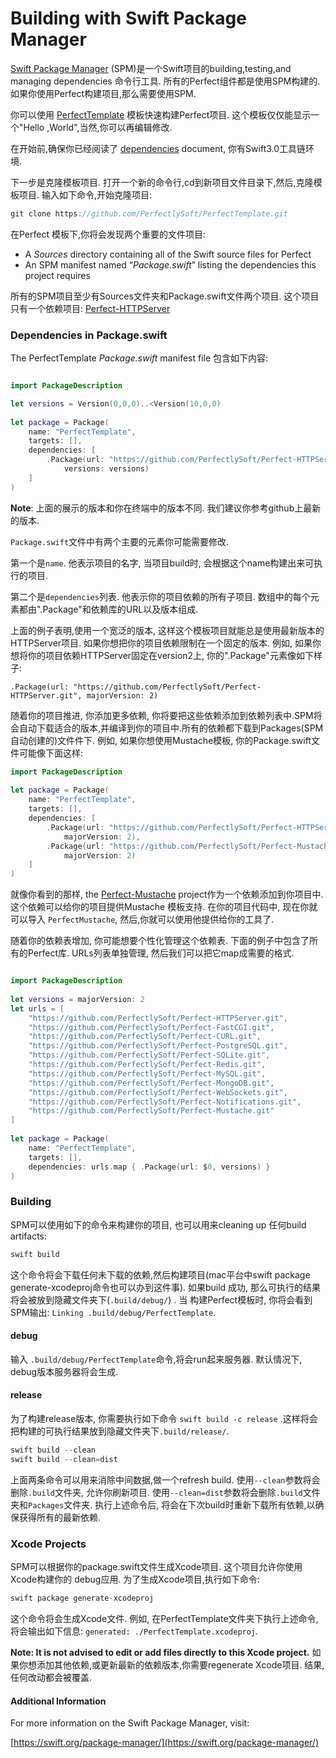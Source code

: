 # Building with Swift Package Manager



[Swift Package Manager](https://swift.org/package-manager/) (SPM)是一个Swift项目的building,testing,and managing dependencies 命令行工具. 所有的Perfect组件都是使用SPM构建的. 如果你使用Perfect构建项目,那么需要使用SPM.



你可以使用 [PerfectTemplate](https://github.com/PerfectlySoft/PerfectTemplate) 模板快速构建Perfect项目. 这个模板仅仅能显示一个"Hello ,World",当然,你可以再编辑修改.



在开始前,确保你已经阅读了 [dependencies](https://github.com/PerfectlySoft/Perfect/wiki/Dependencies) document, 你有Swift3.0工具链环境.



下一步是克隆模板项目. 打开一个新的命令行,cd到新项目文件目录下,然后,克隆模板项目. 输入如下命令,开始克隆项目:

```swift
git clone https://github.com/PerfectlySoft/PerfectTemplate.git
```



在Perfect 模板下,你将会发现两个重要的文件项目:

- A *Sources* directory containing all of the Swift source files for Perfect
- An SPM manifest named “*Package.swift*” listing the dependencies this project requires

所有的SPM项目至少有Sources文件夹和Package.swift文件两个项目. 这个项目只有一个依赖项目: [Perfect-HTTPServer](https://github.com/PerfectlySoft/Perfect-HTTPServer) 



### Dependencies in Package.swift

The PerfectTemplate *Package.swift* manifest file 包含如下内容:

```swift

import PackageDescription

let versions = Version(0,0,0)..<Version(10,0,0)  
  
let package = Package(
    name: "PerfectTemplate",
    targets: [],
    dependencies: [
        .Package(url: "https://github.com/PerfectlySoft/Perfect-HTTPServer.git",
            versions: versions)
    ]
)
```



**Note**: 上面的展示的版本和你在终端中的版本不同. 我们建议你参考github上最新的版本.



`Package.swift`文件中有两个主要的元素你可能需要修改.

第一个是`name`. 他表示项目的名字,  当项目build时, 会根据这个name构建出来可执行的项目.



第二个是`dependencies`列表. 他表示你的项目依赖的所有子项目. 数组中的每个元素都由".Package"和依赖库的URL以及版本组成.

上面的例子表明,使用一个宽泛的版本, 这样这个模板项目就能总是使用最新版本的HTTPServer项目. 如果你想把你的项目依赖限制在一个固定的版本. 例如, 如果你想将你的项目依赖HTTPServer固定在version2上, 你的".Package"元素像如下样子:

`.Package(url: "https://github.com/PerfectlySoft/Perfect-HTTPServer.git", majorVersion: 2)`

随着你的项目推进, 你添加更多依赖, 你将要把这些依赖添加到依赖列表中.SPM将会自动下载适合的版本,并编译到你的项目中.所有的依赖都下载到Packages(SPM自动创建的)文件件下. 例如, 如果你想使用Mustache模板, 你的Package.swift文件可能像下面这样:

```swift
import PackageDescription
 
let package = Package(
    name: "PerfectTemplate",
    targets: [],
    dependencies: [
        .Package(url: "https://github.com/PerfectlySoft/Perfect-HTTPServer.git",
            majorVersion: 2),
        .Package(url: "https://github.com/PerfectlySoft/Perfect-Mustache.git",
            majorVersion: 2)
    ]
)
```



就像你看到的那样, the [Perfect-Mustache](https://github.com/PerfectlySoft/Perfect-Mustache) project作为一个依赖添加到你项目中. 这个依赖可以给你的项目提供Mustache 模板支持. 在你的项目代码中, 现在你就可以导入 `PerfectMustache`, 然后,你就可以使用他提供给你的工具了.

随着你的依赖表增加, 你可能想要个性化管理这个依赖表. 下面的例子中包含了所有的Perfect库. URLs列表单独管理, 然后我们可以把它map成需要的格式.



```swift

import PackageDescription
 
let versions = majorVersion: 2
let urls = [
    "https://github.com/PerfectlySoft/Perfect-HTTPServer.git",
    "https://github.com/PerfectlySoft/Perfect-FastCGI.git",
    "https://github.com/PerfectlySoft/Perfect-CURL.git",
    "https://github.com/PerfectlySoft/Perfect-PostgreSQL.git",
    "https://github.com/PerfectlySoft/Perfect-SQLite.git",
    "https://github.com/PerfectlySoft/Perfect-Redis.git",
    "https://github.com/PerfectlySoft/Perfect-MySQL.git",
    "https://github.com/PerfectlySoft/Perfect-MongoDB.git",
    "https://github.com/PerfectlySoft/Perfect-WebSockets.git",
    "https://github.com/PerfectlySoft/Perfect-Notifications.git",
    "https://github.com/PerfectlySoft/Perfect-Mustache.git"
]
 
let package = Package(
    name: "PerfectTemplate",
    targets: [],
    dependencies: urls.map { .Package(url: $0, versions) }
)
```

 

### Building

SPM可以使用如下的命令来构建你的项目, 也可以用来cleaning up 任何build artifacts:

```swift
swift build
```



这个命令将会下载任何未下载的依赖,然后构建项目(mac平台中swift package generate-xcodeproj命令也可以办到这件事). 如果build 成功, 那么可执行的结果将会被放到隐藏文件夹下(`.build/debug/`) . 当 构建Perfect模板时, 你将会看到SPM输出: `Linking .build/debug/PerfectTemplate`.



#### debug

 输入 `.build/debug/PerfectTemplate`命令,将会run起来服务器. 默认情况下, debug版本服务器将会生成.  

#### release

为了构建release版本, 你需要执行如下命令 `swift build -c release` .这样将会把构建的可执行结果放到隐藏文件夹下`.build/release/`.



```swift
swift build --clean
swift build --clean=dist  
```



上面两条命令可以用来消除中间数据,做一个refresh build.  使用`--clean`参数将会删除`.build`文件夹, 允许你刷新项目. 使用`--clean=dist`参数将会删除`.build`文件夹和`Packages`文件夹.  执行上述命令后, 将会在下次build时重新下载所有依赖,以确保获得所有的最新依赖.



### Xcode Projects



SPM可以根据你的package.swift文件生成Xcode项目. 这个项目允许你使用Xcode构建你的 debug应用. 为了生成Xcode项目,执行如下命令:

```swift
swift package generate-xcodeproj
```

这个命令将会生成Xcode文件.  例如, 在PerfectTemplate文件夹下执行上述命令,将会输出如下信息: `generated: ./PerfectTemplate.xcodeproj`.



**Note:  It is not advised to edit or add files directly to this Xcode project.**  如果你想添加其他依赖,或更新最新的依赖版本,你需要regenerate Xcode项目. 结果, 任何改动都会被覆盖.



#### Additional Information

For more information on the Swift Package Manager, visit:

[https://swift.org/package-manager/](https://swift.org/package-manager/)

